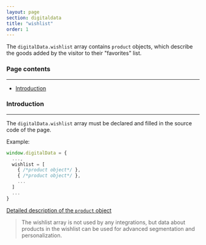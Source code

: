 ```yaml
---
layout: page
section: digitaldata
title: "wishlist"
order: 1
---
```


The `digitalData.wishlist` array contains `product` objects, which describe the goods added by the visitor to their "favorites" list.

### Page contents
------
<ul class="page-navigation">
  <li><a href="#introduction">Introduction</a></li>
</ul>


### <a name="introduction"></a>Introduction
------
The `digitalData.wishlist` array must be declared and filled in the source code of the page.

Example:
```javascript
window.digitalData = {
  ...,
  wishlist = [
    { /*product object*/ },
    { /*product object*/ },
    ...
  ]
  ...
}
```
[Detailed description of the `product` object](/digitaldata/product)

>The wishlist array is not used by any integrations, but data about products in the wishlist can be used for advanced segmentation and personalization.

